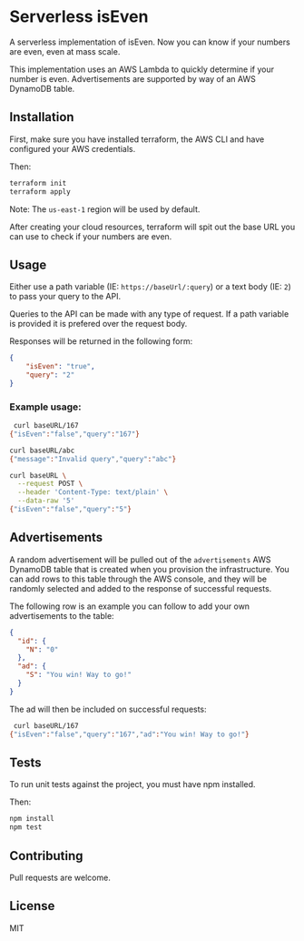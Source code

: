 # Serverless isEven #
A serverless implementation of isEven. Now you can know if your numbers are even, even at mass scale.

This implementation uses an AWS Lambda to quickly determine if your number is even. Advertisements are supported by way of an AWS DynamoDB table.

## Installation ##
First, make sure you have installed terraform, the AWS CLI and have configured your AWS credentials.

Then:
```bash
terraform init
terraform apply
```

Note: The `us-east-1` region will be used by default.

After creating your cloud resources, terraform will spit out the base URL you can use to check if your numbers are even.

## Usage ##
Either use a path variable (IE: `https://baseUrl/:query`) or a text body (IE: `2`) to pass your query to the API.

Queries to the API can be made with any type of request. If a path variable is provided it is prefered over the request body.

Responses will be returned in the following form:
```json
{
    "isEven": "true",
    "query": "2"
}
```

###  Example usage: ###
```bash
 curl baseURL/167
{"isEven":"false","query":"167"}

curl baseURL/abc
{"message":"Invalid query","query":"abc"}

curl baseURL \
  --request POST \
  --header 'Content-Type: text/plain' \
  --data-raw '5'
{"isEven":"false","query":"5"}
```

## Advertisements ##
A random advertisement will be pulled out of the `advertisements` AWS DynamoDB table that is created when you provision the infrastructure. You can add rows to this table through the AWS console, and they will be randomly selected and added to the response of successful requests.

The following row is an example you can follow to add your own advertisements to the table:
```json
{
  "id": {
    "N": "0"
  },
  "ad": {
    "S": "You win! Way to go!"
  }
}
```

The ad will then be included on successful requests:

```bash
 curl baseURL/167
{"isEven":"false","query":"167","ad":"You win! Way to go!"}
```

## Tests ##
To run unit tests against the project, you must have npm installed.

Then:
```bash
npm install
npm test
```

## Contributing ##
Pull requests are welcome.

## License ##
MIT